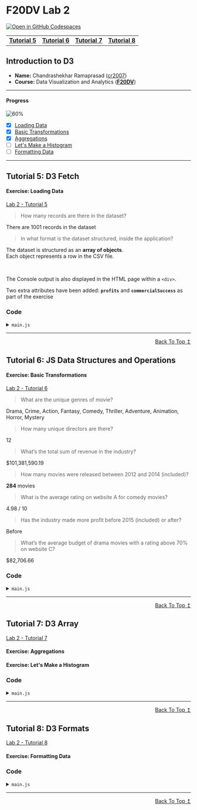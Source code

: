 
# F20DV Lab 2

<head>
	<link rel="icon" href="https://d3js.org/logo.svg">
</head>

[![Open in GitHub Codespaces](https://github.com/codespaces/badge.svg)](https://codespaces.new/cr2007/F20DV-Lab2)

<div align="center">
	<table>
		<tr>
			<td><b><a href="lab2_tutorial5.html">Tutorial 5</a></b></td>
			<td><b><a href="lab2_tutorial6.html">Tutorial 6</a></b></td>
			<td><b><a href="lab2_tutorial7.html">Tutorial 7</a></b></td>
			<td><b><a href="lab2_tutorial8.html">Tutorial 8</a></b></td>
		</tr>
	</table>
</div>


## Introduction to D3

- **Name:** Chandrashekhar Ramaprasad ([cr2007](mailto:cr2007@hw.ac.uk))
- **Course:** Data Visualization and Analytics ([**F20DV**](https://curriculum.hw.ac.uk/coursedetails/F20DV?termcode=202324))

---

#### Progress
![60%](https://progress-bar.dev/60)

- [X] [Loading Data](#exercise-loading-data)
- [X] [Basic Transformations](#exercise-basic-transformations)
- [X] [Aggregations](#exercise-aggregations)
- [ ] [Let's Make a Histogram](#exercise-lets-make-a-histogram)
- [ ] [Formatting Data](#exercise-lets-make-a-histogram)

---

## Tutorial 5: D3 Fetch

#### Exercise: Loading Data

[Lab 2 - Tutorial 5](https://cr2007.github.io/F20DV-Lab2/lab2_tutorial5.html)

> How many records are there in the dataset?

There are 1001 records in the dataset

> In what format is the dataset structured, inside the application?

The dataset is structured as an **array of objects**.<br>
Each object represents a row in the CSV file.

<br>

The Console output is also displayed in the HTML page within a `<div>`.

Two extra attributes have been added: **`profits`** and **`commercialSuccess`** as part of the exercise

### Code

<link rel="stylesheet" href="https://cdnjs.cloudflare.com/ajax/libs/highlight.js/11.9.0/styles/default.min.css">
<script src="https://cdnjs.cloudflare.com/ajax/libs/highlight.js/11.9.0/highlight.min.js"></script>

<script>hljs.highlightAll();</script>

<details>
<summary><code>main.js</code></summary>
<pre><code class="language-javascript">"use strict";

// ... (Previous Code from Lab 1)

/** Exercise: D3 Fetch
 * Loads the data into the application
 */

let data = await d3.csv("data/movies_mock.csv", (d) => {
	// Calculate profit (will be helpful later on)
	let profits = +d.revenues - +d.budget;
	return {
		releaseDate: new Date(+d.release_year, d.release_month, 1),
		genre: d.genre,
		director: d.director,
		budget: +d.budget,
		revenues: +d.revenues,
		ratings_A: +d.ratings_A,
		ratings_B: +d.ratings_B,
		ratings_C: +d.ratings_C,
		profits: profits,
		commercialSuccess: profits > 0
	};
});

console.log(data); // Print the data to the console
</code></pre>
</details>

---
<div align="right">
	<a href="#progress">Back To Top ↥</a>
</div>

## Tutorial 6: JS Data Structures and Operations

#### Exercise: Basic Transformations

[Lab 2 - Tutorial 6](https://cr2007.github.io/F20DV-Lab2/lab2_tutorial6.html)

> What are the unique genres of movie?

Drama, Crime, Action, Fantasy, Comedy, Thriller, Adventure, Animation, Horror, Mystery

> How many unique directors are there?

12

> What’s the total sum of revenue in the industry?

$101,381,590.19

> How many movies were released between 2012 and 2014 (included)?

**284** movies

> What is the average rating on website A for comedy movies?

4.98 / 10

> Has the industry made more profit before 2015 (included) or after?

Before

> What’s the average budget of drama movies with a rating above 70% on website C?

$82,706.66

### Code

<details>
<summary><code>main.js</code></summary>
<pre><code class="language-javascript">"use strict";

// ... (Previous Code from Tutorial 6)

/**
 * This function returns an array of unique genres from the provided data.
 *
 * @param {Array} data - The data array containing movie objects.
 * @returns {Array} An array of unique genres.
 */
function getUniqueGenres(data) {
	let genres = data.map((d) => d.genre);

	let uniqueGenres = new Set(genres);

	return [...uniqueGenres];
}


/**
 * This function returns the count of unique directors from the provided data.
 *
 * @param {Array} data - The data array containing movie objects.
 * @returns {number} The count of unique directors.
 */
function countUniqueDirectors(data) {
	let directors = data.map((d) => d.director);

	let uniqueDirectors = new Set(directors);

	return [...uniqueDirectors].length;
}


/**
 * Calculates the total revenue from an array of data.
 *
 * @param {Array} data - The data array containing movie objects.
 * @returns {number} The total revenue.
 */
function sumRevenue(data) {
	return data.reduce((acc, d) => acc + d.revenues, 0);
}


/**
 * Calculates the number of movies released between two years.
 *
 * @param {Array} data - The data array containing movie objects.
 * @param {number} [year1=2012] - The start year (inclusive).
 * @param {number} [year2=2014] - The end year (inclusive).
 * @returns {number} The number of movies released between year1 and year2.
 */
function numberOfMoviesReleased(data, year1=2012, year2=2014) {
	return data.filter((d) => d.releaseDate.getFullYear() >= year1 && d.releaseDate.getFullYear() <= year2).length;
}


/**
 * Calculates the average rating for a given genre from a specific rating website.
 *
 * @param {Array} data - The data array containing movie objects.
 * @param {Array} [rating=data.ratings_A] - The rating value from a specific website.
 * @param {string} [genre="Comedy"] - The genre of the movies.
 * @returns {number} The average rating for the given genre.
 */
function getAverageGenreRating(data, rating="ratings_A", genre="Comedy") {
	let genreMovies = data.filter((d) => d.genre === genre);

	let ratings = genreMovies.map((d) => d[rating]);

	return ratings.reduce((acc, d) => acc + d, 0) / ratings.length;
}


/**
 * Checks if the movie industry made more profit before or after a given year.
 *
 * @param {Array} data - The data array containing movie objects.
 * @param {number} [year=2015] - The year to compare profits before and after.
 * @returns {string} "Before" if the industry made more profit before the given year, "After" otherwise.
 */
function industryMoreProfit(data, year=2015) {
	// Filter the data to only include movies released on or before the given year
	let moviesBeforeYear = data.filter((d) => d.releaseDate.getFullYear() <= year);
	// Calculate the total profit for movies released on or before the given year
	let profitBeforeYear1 = moviesBeforeYear.reduce((acc, d) => acc + d.profits, 0);

	// Filter the data to only include movies released after the given year
	let moviesAfterYear = data.filter((d) => d.releaseDate.getFullYear() > year);
	// Calculate the total profit for movies released after the given year
	let profitAfterYear1 = moviesAfterYear.reduce((acc, d) => acc + d.profits, 0);

	// Return "Before" if the profit before the given year is greater than the profit after, "After" otherwise
	return profitBeforeYear1 > profitAfterYear1 ? "Before" : "After";
}


/**
 * Calculates the average budget for movies of a given genre with a rating above a given value from a specific rating source.
 *
 * @param {Array} data - The data array containing movie objects.
 * @param {string} genre - The genre of the movies.
 * @param {number} minRating - The minimum rating.
 * @param {string} ratingSource - The source of the rating.
 * @returns {number} The average budget for movies of the given genre with a rating above the given value from the specified rating source.
 */
function calculateAverageBudget(data, genre="Drama", minRating=70, ratingSource="ratings_C") {
	// Filter the data to only include movies of the specified genre
	let genreMovies = data.filter((d) => d.genre === genre);

	// Filter the genreMovies array to only include movies with a rating above the specified value from the specified rating source
	let ratingMovies = genreMovies.filter((d) => d[ratingSource] > minRating);

	// Map the ratingMovies array to an array of budgets
	let budgets = ratingMovies.map((d) => d.budget);

	// Calculate and return the average budget
	return budgets.reduce((acc, d) => acc + d, 0) / budgets.length;
}

/* Main Functions */

// Q1. What are the unique genres of movies?
function Question1() {
	let uniqueGenres = getUniqueGenres(data);
	console.group("Q1. What are the unique genres of movies?")
	console.log(uniqueGenres);
	console.groupEnd();
	outputElement.innerText += `\n\nUnique Genres of Movies: \n${uniqueGenres.join(", ")}`;
}

function Question2() {
	let uniqueDirectorsCount = countUniqueDirectors(data);
	console.group("Q2. How many unique directors are there?")
	console.log(uniqueDirectorsCount);
	console.groupEnd();
	outputElement.innerText += `\n\nNo. of Unique Directors: ${uniqueDirectorsCount}`;
}

function Question3() {
	let totalRevenue = sumRevenue(data);
	console.group("Q3. What is the total revenue of all movies?")
	console.log(`$${totalRevenue.toLocaleString()}`);
	console.groupEnd();
	outputElement.innerText += `\n\nTotal Revenue: $${totalRevenue.toLocaleString()}`;
}

function Question4(year1, year2) {
	let releasedMoviesCount = numberOfMoviesReleased(data, year1, year2);
	console.group("Q4. How many movies were released between 2012 and 2014 (included) ?")
	console.log(releasedMoviesCount);
	console.groupEnd();
	outputElement.innerText += `\n\nNo. of Movies released between ${year1} and ${year2}: ${releasedMoviesCount}`;
}

function Question5(rating, genre) {
	let averageMovieRating = getAverageGenreRating(data, rating, genre);
	console.group("Q5. What is the average rating on website A for comedy movies?")
	console.log(`${averageMovieRating.toFixed(2)} / 10`);
	console.groupEnd();
	outputElement.innerText += `\n\nAverage Rating on Website A for ${genre} is: ${averageMovieRating.toFixed(2)} / 10`;
}

function Question6(year) {
	let beforeOrAfterYear = industryMoreProfit(data, year);
	console.group(`Q6. Has the industry made more profit before ${year} (included) or after?`)
	console.log(beforeOrAfterYear);
	console.groupEnd();
	outputElement.innerText += `\n\nIndustry made more profit before ${year} (included) or After?\n${beforeOrAfterYear}`;
}

function Question7(genre, minRating, ratingSource) {
	let averageBudget = calculateAverageBudget(data, genre, minRating, ratingSource).toFixed(2);
	console.group(`Q7. What’s the average budget of ${genre} movies with a rating above ${minRating}% on Website C?`)
	console.log(`$${Number(averageBudget).toLocaleString()}`);
	console.groupEnd();
	outputElement.innerText += `\n\nAverage budget of ${genre} movies with a rating above ${minRating}% on Website C: $${Number(averageBudget).toLocaleString()}`;
}


// Call the functions
Question1()
Question2()
Question3()
Question4(2012, 2014)
Question5("ratings_A", "Comedy")
Question6(2015)
Question7("Drama", 70, "ratings_C")

</code></pre>
</details>

---
<div align="right">
	<a href="#progress">Back To Top ↥</a>
</div>

## Tutorial 7: D3 Array

[Lab 2 - Tutorial 7](https://cr2007.github.io/F20DV-Lab2/lab2_tutorial7.html)

#### Exercise: Aggregations



#### Exercise: Let's Make a Histogram


### Code
<details>
<summary><code>main.js</code></summary>
<pre><code class="language-javascript">
</code></pre>
</details>

---
<div align="right">
	<a href="#progress">Back To Top ↥</a>
</div>

## Tutorial 8: D3 Formats

[Lab 2 - Tutorial 8](https://cr2007.github.io/F20DV-Lab2/lab2_tutorial8.html)

#### Exercise: Formatting Data


### Code
<details>
<summary><code>main.js</code></summary>
<pre><code class="language-javascript">
</code></pre>
</details>

---
<div align="right">
	<a href="#progress">Back To Top ↥</a>
</div>
